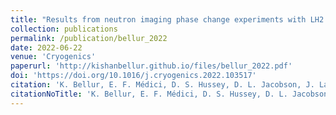 ```yaml
---
title: "Results from neutron imaging phase change experiments with LH2 and LCH4"
collection: publications
permalink: /publication/bellur_2022
date: 2022-06-22
venue: 'Cryogenics'
paperurl: 'http://kishanbellur.github.io/files/bellur_2022.pdf'
doi: 'https://doi.org/10.1016/j.cryogenics.2022.103517'
citation: 'K. Bellur, E. F. Médici, D. S. Hussey, D. L. Jacobson, J. LaManna, J. B. Leao, J. Scherschligt, J. Hermanson,  C. K. Choi, and J. S. Allen, “Results from neutron imaging phase change experiments with LH2 and LCH4”, Cryogenics, 125, p103517, 2022.'
citationNoTitle: 'K. Bellur, E. F. Médici, D. S. Hussey, D. L. Jacobson, J. LaManna, J. B. Leao, J. Scherschligt, J. Hermanson,  C. K. Choi, and J. S. Allen, Cryogenics, 125, p103517, 2022.'
---
```

